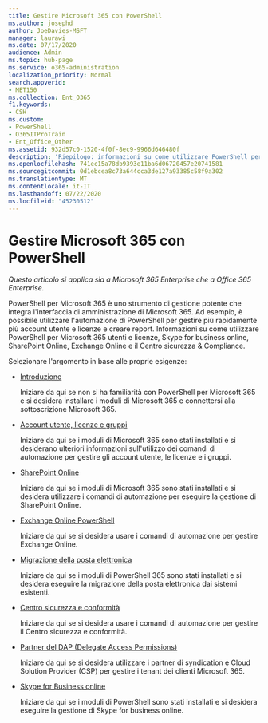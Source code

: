 ```yaml
---
title: Gestire Microsoft 365 con PowerShell
ms.author: josephd
author: JoeDavies-MSFT
manager: laurawi
ms.date: 07/17/2020
audience: Admin
ms.topic: hub-page
ms.service: o365-administration
localization_priority: Normal
search.appverid:
- MET150
ms.collection: Ent_O365
f1.keywords:
- CSH
ms.custom:
- PowerShell
- O365ITProTrain
- Ent_Office_Other
ms.assetid: 932d57c0-1520-4f0f-8ec9-9966d646480f
description: 'Riepilogo: informazioni su come utilizzare PowerShell per gestire gli utenti e le licenze di Microsoft 365, Skype for business online, SharePoint Online, Exchange Online e il Centro sicurezza & Compliance.'
ms.openlocfilehash: 741ec15a78db9393e11ba6d06720457e20741581
ms.sourcegitcommit: 0d1ebcea8c73a644cca3de127a93385c58f9a302
ms.translationtype: MT
ms.contentlocale: it-IT
ms.lasthandoff: 07/22/2020
ms.locfileid: "45230512"
---
```

# <a name="manage-microsoft-365-with-powershell"></a>Gestire Microsoft 365 con PowerShell

*Questo articolo si applica sia a Microsoft 365 Enterprise che a Office 365 Enterprise.*

PowerShell per Microsoft 365 è uno strumento di gestione potente che integra l'interfaccia di amministrazione di Microsoft 365. Ad esempio, è possibile utilizzare l'automazione di PowerShell per gestire più rapidamente più account utente e licenze e creare report. Informazioni su come utilizzare PowerShell per Microsoft 365 utenti e licenze, Skype for business online, SharePoint Online, Exchange Online e il Centro sicurezza & Compliance.
  
Selezionare l'argomento in base alle proprie esigenze:
  
- [Introduzione](getting-started-with-office-365-powershell.md)

    Iniziare da qui se non si ha familiarità con PowerShell per Microsoft 365 e si desidera installare i moduli di Microsoft 365 e connettersi alla sottoscrizione Microsoft 365.

- [Account utente, licenze e gruppi](manage-user-accounts-and-licenses-with-office-365-powershell.md)

    Iniziare da qui se i moduli di Microsoft 365 sono stati installati e si desiderano ulteriori informazioni sull'utilizzo dei comandi di automazione per gestire gli account utente, le licenze e i gruppi.

- [SharePoint Online](https://docs.microsoft.com/office365/enterprise/powershell/manage-sharepoint-online-with-office-365-powershell)

    Iniziare da qui se i moduli di Microsoft 365 sono stati installati e si desidera utilizzare i comandi di automazione per eseguire la gestione di SharePoint Online.

- [Exchange Online PowerShell](https://docs.microsoft.com/powershell/exchange/exchange-online/exchange-online-powershell)

    Iniziare da qui se si desidera usare i comandi di automazione per gestire Exchange Online.

- [Migrazione della posta elettronica](use-powershell-for-email-migration-to-office-365.md)

    Iniziare da qui se i moduli di PowerShell 365 sono stati installati e si desidera eseguire la migrazione della posta elettronica dai sistemi esistenti.

- [Centro sicurezza e conformità](https://docs.microsoft.com/powershell/exchange/office-365-scc/office-365-scc-powershell)

    Iniziare da qui se si desidera usare i comandi di automazione per gestire il Centro sicurezza e conformità.

- [Partner del DAP (Delegate Access Permissions)](manage-office-365-with-windows-powershell-for-delegated-access-permissions-dap-p.md)

    Iniziare da qui se si desidera utilizzare i partner di syndication e Cloud Solution Provider (CSP) per gestire i tenant dei clienti Microsoft 365.

- [Skype for Business online](manage-skype-for-business-online-with-office-365-powershell.md)

    Iniziare da qui se i moduli di PowerShell sono stati installati e si desidera eseguire la gestione di Skype for business online.
